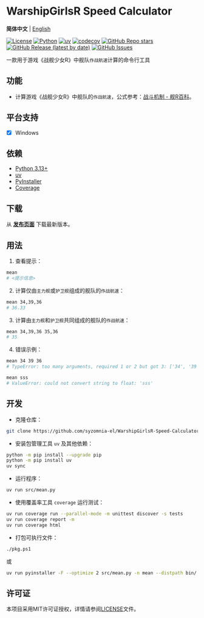 # WarshipGirlsR Speed Calculator

**简体中文** | [English](README_en.md)

[![License](https://img.shields.io/github/license/syzomnia-el/WarshipGirlsR-Speed-Calculator?style=flat-square)](LICENSE)
[![Python](https://img.shields.io/badge/python-3.13+-blue?style=flat-square)](https://www.python.org/)
[![uv](https://img.shields.io/badge/uv-0.7+-blue?style=flat-square)](https://docs.astral.sh/uv/)
[![codecov](https://codecov.io/gh/syzomnia-el/WarshipGirlsR-Speed-Calculator/graph/badge.svg?token=T3Q72DSMHL)](https://codecov.io/gh/syzomnia-el/WarshipGirlsR-Speed-Calculator)
[![GitHub Repo stars](https://img.shields.io/github/stars/syzomnia-el/WarshipGirlsR-Speed-Calculator?style=social)](https://github.com/syzomnia-el/WarshipGirlsR-Speed-Calculator)
[![GitHub Release (latest by date)](https://img.shields.io/github/v/release/syzomnia-el/WarshipGirlsR-Speed-Calculator?style=flat-square)](https://github.com/syzomnia-el/WarshipGirlsR-Speed-Calculator/releases)
[![GitHub Issues](https://img.shields.io/github/issues/syzomnia-el/WarshipGirlsR-Speed-Calculator?style=flat-square)](https://github.com/syzomnia-el/WarshipGirlsR-Speed-Calculator/issues)

一款用于游戏《战舰少女R》中舰队`作战航速`计算的命令行工具

## 功能

- 计算游戏《战舰少女R》中舰队的`作战航速`，公式参考：[战斗机制 - 舰R百科](https://www.zjsnrwiki.com/wiki/%E6%88%98%E6%96%97%E6%9C%BA%E5%88%B6#%E6%88%98%E6%9C%AF%E8%BF%82%E5%9B%9E)。

## 平台支持

-[x] Windows

## 依赖

- [Python 3.13+](https://www.python.org/)
- [uv](https://docs.astral.sh/uv/)
- [PyInstaller](https://pyinstaller.org/)
- [Coverage](https://coverage.readthedocs.io/)

## 下载

从 [**发布页面**](https://github.com/syzomnia-el/WarshipGirlsR-Speed-Calculator/releases) 下载最新版本。

## 用法

1. 查看提示：

```bash
mean
# <提示信息>
```

2. 计算仅由`主力舰`或`护卫舰`组成的舰队的`作战航速`：

```bash
mean 34,39,36
# 36.33
```

3. 计算由`主力舰`和`护卫舰`共同组成的舰队的`作战航速`：

```bash
mean 34,39,36 35,36
# 35
```

4. 错误示例：

```bash
mean 34 39 36
# TypeError: too many arguments, required 1 or 2 but got 3: ['34', '39', '36']

mean sss
# ValueError: could not convert string to float: 'sss'
```

## 开发

- 克隆仓库：

```bash
git clone https://github.com/syzomnia-el/WarshipGirlsR-Speed-Calculator.git
```

- 安装包管理工具 `uv` 及其他依赖：

```bash
python -m pip install --upgrade pip
python -m pip install uv
uv sync
```

- 运行程序：

```bash
uv run src/mean.py
```

- 使用覆盖率工具 `coverage` 运行测试：

```bash
uv run coverage run --parallel-mode -m unittest discover -s tests
uv run coverage report -m
uv run coverage html
```

- 打包可执行文件：

```bash
./pkg.ps1
```

或

```bash
uv run pyinstaller -F --optimize 2 src/mean.py -n mean --distpath bin/ --clean
```

## 许可证

本项目采用MIT许可证授权，详情请参阅[LICENSE](LICENSE)文件。
